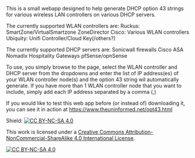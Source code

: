 This is a small webapp designed to help generate DHCP option 43 strings for various wireless LAN controllers on various DHCP servers. 

The currently supported WLAN controllers are:
    Ruckus:
        SmartZone/VirtualSmartzone
        ZoneDirector
    Cisco:
        Various WLAN controllers
    Ubiquity:
        Unifi Controller/Cloud Key(/others?)

The currently supported DHCP servers are:
    Sonicwall firewalls
    Cisco ASA
    Nomadix Hospitality Gateways
    pfSense/opnSense

To use, you simply browse to the page, select the WLAN controller and DHCP server from the dropdowns and enter the list of IP address(es) of your WLAN controller node(s) and the option 43 string wil automatically generate. If you have more than 1 WLAN controller node that you want to include, simply add each IP address separated by a comma (,)

If you would like to test this web app before (or instead of) downloading it, you can see it in action at https://www.theuninformed.net/opt43.html

Shield: [![CC BY-NC-SA 4.0][cc-by-nc-sa-shield]][cc-by-nc-sa]

This work is licensed under a
[Creative Commons Attribution-NonCommercial-ShareAlike 4.0 International License][cc-by-nc-sa].

[![CC BY-NC-SA 4.0][cc-by-nc-sa-image]][cc-by-nc-sa]

[cc-by-nc-sa]: http://creativecommons.org/licenses/by-nc-sa/4.0/
[cc-by-nc-sa-image]: https://licensebuttons.net/l/by-nc-sa/4.0/88x31.png
[cc-by-nc-sa-shield]: https://img.shields.io/badge/License-CC%20BY--NC--SA%204.0-lightgrey.svg